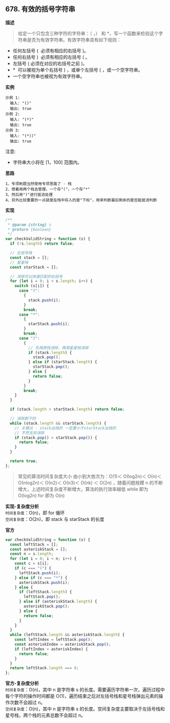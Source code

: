 ## 678. 有效的括号字符串

**描述**

> 给定一个只包含三种字符的字符串：（ ，） 和 \*，写一个函数来检验这个字符串是否为有效字符串。有效字符串具有如下规则：

- 任何左括号 (  必须有相应的右括号 )。
- 任何右括号 )  必须有相应的左括号 ( 。
- 左括号 ( 必须在对应的右括号之前 )。
- \*  可以被视为单个右括号 ) ，或单个左括号 ( ，或一个空字符串。
- 一个空字符串也被视为有效字符串。

**实例**

```
示例 1:
  输入: "()"
  输出: true
示例 2:
  输入: "(*)"
  输出: true
示例 3:
  输入: "(*))"
  输出: true
```

注意:

- 字符串大小将在 [1，100] 范围内。

**思路**

```
1、专项刷题当然使用专项思路了 - 栈
2、想着用两个栈去管理，一个存"("，一个存"*"
3、然后用")"进行抵消处理
4、另外比较重要的一点就是在栈中存入的是"下标"，用来判断最后剩余的是否能抵消判断
```

**实现**

```js
/**
 * @param {string} s
 * @return {boolean}
 */
var checkValidString = function (s) {
  if (!s.length) return false;

  // 左括号栈
  const stack = [];
  // 星星栈
  const starStack = [];

  // 消除可以快速匹配的右括号
  for (let i = 0; i < s.length; i++) {
    switch (s[i]) {
      case "(":
        {
          stack.push(i);
        }
        break;
      case "*":
        {
          starStack.push(i);
        }
        break;
      case ")":
        {
          // 先用原栈消除，再用星星栈消除
          if (stack.length) {
            stack.pop();
          } else if (starStack.length) {
            starStack.pop();
          } else {
            return false;
          }
        }
        break;
    }
  }

  if (stack.length > starStack.length) return false;

  // 消除剩下的
  while (stack.length && starStack.length) {
    // 关键点 - stack出栈的 一定要小于starStack出栈的
    // 不然无非消除
    if (stack.pop() > starStack.pop()) {
      return false;
    }
  }

  return true;
};
```

> 常见的算法时间复杂度大小
> 由小到大依次为：Ο(1)＜ Ο(log2n)＜ Ο(n)＜ Ο(nlog2n)＜ Ο(n2)＜ Ο(n3)＜ Ο(nk) ＜ Ο(2n) ，随着问题规模 n 的不断增大，上述时间复杂度不断增大，算法的执行效率越低
> while 即为 O(log2n)
> for 即为 O(n)

**实现-复杂度分析**  
`时间复杂度`：O(n)，即 for 循环  
`空间复杂度`：O(2n)，即 stack 与 starStack 的长度

**官方**

```js
var checkValidString = function (s) {
  const leftStack = [];
  const asteriskStack = [];
  const n = s.length;
  for (let i = 0; i < n; i++) {
    const c = s[i];
    if (c === "(") {
      leftStack.push(i);
    } else if (c === "*") {
      asteriskStack.push(i);
    } else {
      if (leftStack.length) {
        leftStack.pop();
      } else if (asteriskStack.length) {
        asteriskStack.pop();
      } else {
        return false;
      }
    }
  }
  while (leftStack.length && asteriskStack.length) {
    const leftIndex = leftStack.pop();
    const asteriskIndex = asteriskStack.pop();
    if (leftIndex > asteriskIndex) {
      return false;
    }
  }
  return leftStack.length === 0;
};
```

**官方-复杂度分析**  
`时间复杂度`：O(n)，其中 n 是字符串 s 的长度。需要遍历字符串一次，遍历过程中每个字符的操作时间都是 O(1)，遍历结束之后对左括号栈和星号栈弹出元素的操作次数不会超过 n。  
`空间复杂度`：O(n)，其中 n 是字符串 s 的长度。空间复杂度主要取决于左括号栈和星号栈，两个栈的元素总数不会超过 n。
